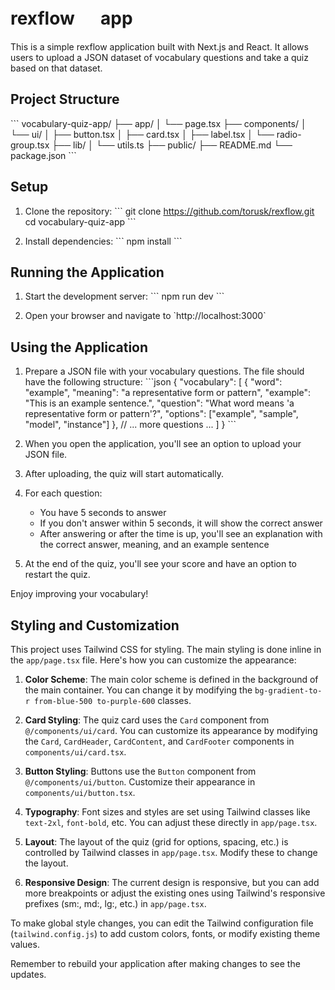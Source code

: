 # rexflow 　 app

This is a simple rexflow application built with Next.js and React. It allows users to upload a JSON dataset of vocabulary questions and take a quiz based on that dataset.

## Project Structure

\`\`\`
vocabulary-quiz-app/
├── app/
│ └── page.tsx
├── components/
│ └── ui/
│ ├── button.tsx
│ ├── card.tsx
│ ├── label.tsx
│ └── radio-group.tsx
├── lib/
│ └── utils.ts
├── public/
├── README.md
└── package.json
\`\`\`

## Setup

1. Clone the repository:
   \`\`\`
   git clone https://github.com/torusk/rexflow.git
   cd vocabulary-quiz-app
   \`\`\`

2. Install dependencies:
   \`\`\`
   npm install
   \`\`\`

## Running the Application

1. Start the development server:
   \`\`\`
   npm run dev
   \`\`\`

2. Open your browser and navigate to \`http://localhost:3000\`

## Using the Application

1. Prepare a JSON file with your vocabulary questions. The file should have the following structure:
   \`\`\`json
   {
   "vocabulary": [
   {
   "word": "example",
   "meaning": "a representative form or pattern",
   "example": "This is an example sentence.",
   "question": "What word means 'a representative form or pattern'?",
   "options": ["example", "sample", "model", "instance"]
   },
   // ... more questions ...
   ]
   }
   \`\`\`

2. When you open the application, you'll see an option to upload your JSON file.

3. After uploading, the quiz will start automatically.

4. For each question:

   - You have 5 seconds to answer
   - If you don't answer within 5 seconds, it will show the correct answer
   - After answering or after the time is up, you'll see an explanation with the correct answer, meaning, and an example sentence

5. At the end of the quiz, you'll see your score and have an option to restart the quiz.

Enjoy improving your vocabulary!

## Styling and Customization

This project uses Tailwind CSS for styling. The main styling is done inline in the `app/page.tsx` file. Here's how you can customize the appearance:

1. **Color Scheme**: The main color scheme is defined in the background of the main container. You can change it by modifying the `bg-gradient-to-r from-blue-500 to-purple-600` classes.

2. **Card Styling**: The quiz card uses the `Card` component from `@/components/ui/card`. You can customize its appearance by modifying the `Card`, `CardHeader`, `CardContent`, and `CardFooter` components in `components/ui/card.tsx`.

3. **Button Styling**: Buttons use the `Button` component from `@/components/ui/button`. Customize their appearance in `components/ui/button.tsx`.

4. **Typography**: Font sizes and styles are set using Tailwind classes like `text-2xl`, `font-bold`, etc. You can adjust these directly in `app/page.tsx`.

5. **Layout**: The layout of the quiz (grid for options, spacing, etc.) is controlled by Tailwind classes in `app/page.tsx`. Modify these to change the layout.

6. **Responsive Design**: The current design is responsive, but you can add more breakpoints or adjust the existing ones using Tailwind's responsive prefixes (sm:, md:, lg:, etc.) in `app/page.tsx`.

To make global style changes, you can edit the Tailwind configuration file (`tailwind.config.js`) to add custom colors, fonts, or modify existing theme values.

Remember to rebuild your application after making changes to see the updates.
